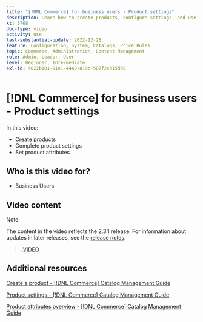 ```yaml
---
title: "[!DNL Commerce] for business users - Product settings"
description: Learn how to create products, configure settings, and use attributes.
kt: 5768
doc-type: video
activity: use
last-substantial-update: 2022-12-28
feature: Configuration, System, Catalogs, Price Rules
topic: Commerce, Administration, Content Management
role: Admin, Leader, User
level: Beginner, Intermediate
exl-id: 9022b101-91e1-44a0-819b-507f2c915d95
---
```

# [!DNL Commerce] for business users - Product settings

In this video:

- Create products
- Complete product settings
- Set product attributes

## Who is this video for?

- Business Users

## Video content

>[!NOTE]
>
>The content in the video reflects the 2.3.1 release. For information about updates in later releases, see the [release notes](https://experienceleague.adobe.com/docs/commerce-operations/release/notes/overview.html).

>[!VIDEO](https://video.tv.adobe.com/v/35953?quality=12&learn=on)

## Additional resources

[Create a product - [!DNL Commerce] Catalog Management Guide](https://experienceleague.adobe.com/docs/commerce-admin/catalog/products/product-create.html)

[Product settings - [!DNL Commerce] Catalog Management Guide](https://experienceleague.adobe.com/docs/commerce-admin/catalog/products/product-create.html#product-settings)

[Product attributes overview - [!DNL Commerce] Catalog Management Guide](https://experienceleague.adobe.com/docs/commerce-admin/catalog/product-attributes/product-attributes.html)

